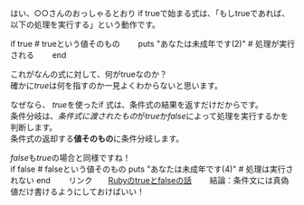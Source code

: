 はい、○○さんのおっしゃるとおり  if trueで始まる式は、「もしtrueであれば、以下の処理を実行する」という動作です。  

if true # trueという値そのもの　　
  puts "あなたは未成年です(2)" # 処理が実行される　　
end　　

これがなんの式に対して、何がtrueなのか？  
確かに*true*は何を指すのか一見よくわからないと思います。  

なぜなら、 *true*を使ったif 式は、条件式の結果を返すだけだからです。  
条件分岐は、*条件式に渡されたもの*が*true*か*false*によって処理を実行するかを判断します。  
条件式の返却する**値そのもの**に条件分岐します。  

*false*も*true*の場合と同様ですね！  
if false # falseという値そのもの
  puts "あなたは未成年です(4)" # 処理は実行されない
end　　
リンク　　[Rubyのtrueとfalseの話](https://qiita.com/rotelstift/items/70461f35c0d691e7b246)　　
結論：条件文には真偽値だけ書けるようにしておけばいい！　　
